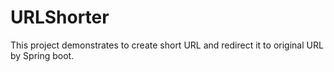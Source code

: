 # URLShorter
This project demonstrates to create short URL and redirect it to original URL by Spring boot.
